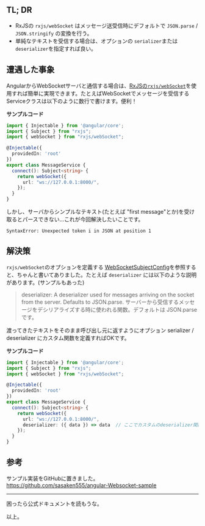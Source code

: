 ## TL; DR

* RxJSの `rxjs/webSocket` はメッセージ送受信時にデフォルトで `JSON.parse` / `JSON.stringify` の変換を行う。
* 単純なテキストを受信する場合は、オプションの `serializer`または`deserializer`を指定すれば良い。

## 遭遇した事象

AngularからWebSocketサーバと通信する場合は、[RxJSの`rxjs/webSocket`](https://rxjs-dev.firebaseapp.com/api/webSocket/webSocket)を使用すれば簡単に実現できます。たとえばWebSocketでメッセージを受信するServiceクラスは以下のように数行で書けます。便利！

**サンプルコード**
```typescript
import { Injectable } from '@angular/core';
import { Subject } from "rxjs";
import { webSocket } from "rxjs/webSocket";

@Injectable({
  providedIn: 'root'
})
export class MessageService {
  connect(): Subject<string> {
    return webSocket({
      url: "ws://127.0.0.1:8000/",
    });
  }
}
```

しかし、サーバからシンプルなテキスト(たとえば "first message"とか)を受け取るとパースできない...これが今回解決したいことです。

`SyntaxError: Unexpected token i in JSON at position 1`

## 解決策

`rxjs/webSocket`のオプションを定義する [WebSocketSubjectConfig](https://rxjs-dev.firebaseapp.com/api/webSocket/WebSocketSubjectConfig)を参照すると、ちゃんと書いてありました。たとえば `deserializer` には以下のような説明があります。(サンプルもあった)

> deserializer: A deserializer used for messages arriving on the socket from the server. Defaults to JSON.parse.
> サーバーから受信するメッセージをデシリアライズする時に使われる関数。デフォルトは JSON.parse です。

渡ってきたテキストをそのまま呼び出し元に返すようにオプション serializer / deserializer にカスタム関数を定義すればOKです。

**サンプルコード**
```typescript
import { Injectable } from '@angular/core';
import { Subject } from "rxjs";
import { webSocket } from "rxjs/webSocket";

@Injectable({
  providedIn: 'root'
})
export class MessageService {
  connect(): Subject<string> {
    return webSocket({
      url: "ws://127.0.0.1:8000/",
      deserializer: ({ data }) => data  // ここでカスタムのdeserializer関数を渡す
    });
  }
}
```

## 参考

サンプル実装をGitHubに置きました。
https://github.com/sasaken555/angular-Websocket-sample


---
困ったら公式ドキュメントを読もうな。

以上。

